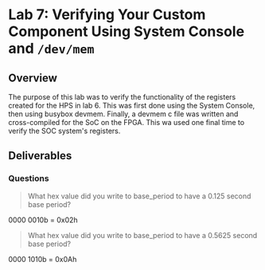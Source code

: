 

# Lab 7: Verifying Your Custom Component Using System Console and `/dev/mem`

## Overview
The purpose of this lab was to verify the functionality of the registers created for the HPS in lab 6. This was first done using the System Console, then using busybox devmem. Finally, a devmem c file was written and cross-compiled for the SoC on the FPGA. This wa used one final time to verify the SOC system's registers.

## Deliverables
### Questions 

> What hex value did you write to base_period to have a 0.125 second base period?

0000 0010b = 0x02h

> What hex value did you write to base_period to have a 0.5625 second base period? 

0000 1010b = 0x0Ah

